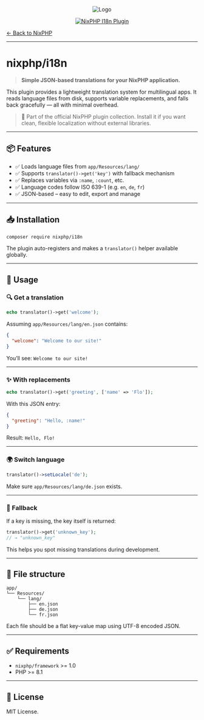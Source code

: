 <div style="text-align: center;">

![Logo](https://nixphp.github.io/docs/assets/nixphp-logo-small-square.png)

[![NixPHP I18n Plugin](https://github.com/nixphp/i18n/actions/workflows/php.yml/badge.svg)](https://github.com/nixphp/i18n/actions/workflows/php.yml)

</div>

[← Back to NixPHP](https://github.com/nixphp/framework)

---

# nixphp/i18n

> **Simple JSON-based translations for your NixPHP application.**

This plugin provides a lightweight translation system for multilingual apps.
It reads language files from disk, supports variable replacements, and falls back gracefully — all with minimal overhead.

> 🧩 Part of the official NixPHP plugin collection.
> Install it if you want clean, flexible localization without external libraries.

---

## 📦 Features

* ✅ Loads language files from `app/Resources/lang/`
* ✅ Supports `translator()->get('key')` with fallback mechanism
* ✅ Replaces variables via `:name`, `:count`, etc.
* ✅ Language codes follow ISO 639-1 (e.g. `en`, `de`, `fr`)
* ✅ JSON-based – easy to edit, export and manage

---

## 📥 Installation

```bash
composer require nixphp/i18n
```

The plugin auto-registers and makes a `translator()` helper available globally.

---

## 🚀 Usage

### 🔍 Get a translation

```php
echo translator()->get('welcome');
```

Assuming `app/Resources/lang/en.json` contains:

```json
{
  "welcome": "Welcome to our site!"
}
```

You’ll see:
`Welcome to our site!`

---

### ✨ With replacements

```php
echo translator()->get('greeting', ['name' => 'Flo']);
```

With this JSON entry:

```json
{
  "greeting": "Hello, :name!"
}
```

Result:
`Hello, Flo!`

---

### 🌍 Switch language

```php
translator()->setLocale('de');
```

Make sure `app/Resources/lang/de.json` exists.

---

### 🔄 Fallback

If a key is missing, the key itself is returned:

```php
translator()->get('unknown_key');
// → "unknown_key"
```

This helps you spot missing translations during development.

---

## 📁 File structure

```
app/
└── Resources/
    └── lang/
        ├── en.json
        ├── de.json
        └── fr.json
```

Each file should be a flat key-value map using UTF-8 encoded JSON.

---

## ✅ Requirements

* `nixphp/framework` >= 1.0
* PHP >= 8.1

---

## 📄 License

MIT License.